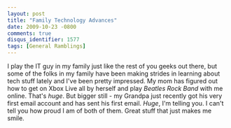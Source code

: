 ```yaml
---
layout: post
title: "Family Technology Advances"
date: 2009-10-23 -0800
comments: true
disqus_identifier: 1577
tags: [General Ramblings]
---
```

I play the IT guy in my family just like the rest of you geeks out
there, but some of the folks in my family have been making strides in
learning about tech stuff lately and I've been pretty impressed. My mom
has figured out how to get on Xbox Live all by herself and play *Beatles
Rock Band* with me online. That's *huge*. But bigger still - my Grandpa
just recently got his very first email account and has sent his first
email. *Huge*, I'm telling you. I can't tell you how proud I am of both
of them. Great stuff that just makes me smile.
